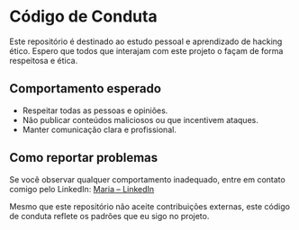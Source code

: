 # Código de Conduta

Este repositório é destinado ao estudo pessoal e aprendizado de hacking ético. Espero que todos que interajam com este projeto o façam de forma respeitosa e ética.

## Comportamento esperado
- Respeitar todas as pessoas e opiniões.
- Não publicar conteúdos maliciosos ou que incentivem ataques.
- Manter comunicação clara e profissional.

## Como reportar problemas
Se você observar qualquer comportamento inadequado, entre em contato comigo pelo LinkedIn: [Maria – LinkedIn](www.linkedin.com/in/maria-clara-viana-205422302)

Mesmo que este repositório não aceite contribuições externas, este código de conduta reflete os padrões que eu sigo no projeto.
